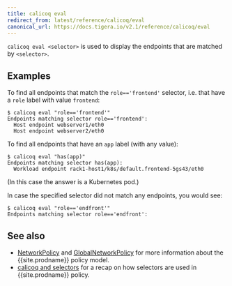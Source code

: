 ```yaml
---
title: calicoq eval
redirect_from: latest/reference/calicoq/eval
canonical_url: https://docs.tigera.io/v2.1/reference/calicoq/eval
---
```


`calicoq eval <selector>` is used to display the endpoints that are matched by
`<selector>`.

## Examples

To find all endpoints that match the `role=='frontend'` selector, i.e. that
have a `role` label with value `frontend`:
```
$ calicoq eval "role=='frontend'"
Endpoints matching selector role=='frontend':
  Host endpoint webserver1/eth0
  Host endpoint webserver2/eth0
```

To find all endpoints that have an `app` label (with any value):
```
$ calicoq eval "has(app)"
Endpoints matching selector has(app):
  Workload endpoint rack1-host1/k8s/default.frontend-5gs43/eth0
```
(In this case the answer is a Kubernetes pod.)

In case the specified selector did not match any endpoints, you would see:
```
$ calicoq eval "role=='endfront'"
Endpoints matching selector role=='endfront':
```

## See also

-  [NetworkPolicy]({{site.baseurl}}/{{page.version}}/reference/calicoctl/resources/networkpolicy) and
   [GlobalNetworkPolicy]({{site.baseurl}}/{{page.version}}/reference/calicoctl/resources/globalnetworkpolicy)
   for more information about the {{site.prodname}} policy model.
-  [calicoq and selectors]({{site.baseurl}}/{{page.version}}/reference/calicoq/selectors) for
   a recap on how selectors are used in {{site.prodname}} policy.
